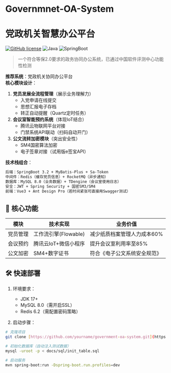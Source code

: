 # Governmnet-OA-System
# 党政机关智慧办公平台

[![GitHub license](https://img.shields.io/badge/license-Apache-blue)](https://github.com/yourname/government-oa-system/blob/main/LICENSE)
![Java](https://img.shields.io/badge/Java-17-red)
![SpringBoot](https://img.shields.io/badge/SpringBoot-3.2.0-brightgreen)

> 一个符合等保2.0要求的政务协同办公系统，已通过中国软件评测中心功能性检测

**推荐系统**：党政机关协同办公平台  
**核心模块设计**：
1. **党员发展全流程管理**（展示业务理解力）
   - 入党申请在线提交
   - 思想汇报电子存档
   - 转正自动提醒（Quartz定时任务）
2. **会议室智能预约系统**（体现IoT结合）
   - 腾讯云物联网平台对接
   - 门禁系统API联动（扫码自动开门）
3. **公文流转加密模块**（突出安全性）
   - SM4国密算法加密
   - 电子签章对接（试用版e签宝API）

**技术栈组合**：
```xml
后端：SpringBoot 3.2 + MyBatis-Plus + Sa-Token 
中间件：Redis（缓存党员信息）+ RocketMQ（异步通知）
数据库：MySQL 8.0（业务数据）+ TDengine（会议室使用日志）
安全：JWT + Spring Security + 国密SM3/SM4
前端：Vue3 + Ant Design Pro（若时间紧张可直接用Swagger测试）
```


## 🚀 核心功能
| 模块         | 技术实现                           | 业务价值                           |
|--------------|-----------------------------------|-----------------------------------|
| 党员管理     | 工作流引擎(Flowable)               | 减少纸质档案管理人力成本60%        |
| 会议预约     | 腾讯云IoT+微信小程序               | 提升会议室利用率至85%              |
| 公文加密     | SM4+数字证书                       | 符合《电子公文系统安全规范》       |

## 🛠️ 快速部署
1. 环境要求：
   - JDK 17+ 
   - MySQL 8.0（需开启SSL）
   - Redis 6.2（需配置密码策略）

2. 启动步骤：
```bash
# 克隆项目
git clone [https://github.com/yourname/government-oa-system.git](https://github.com/Ljj-user/Governmnet-OA-System.git)

# 初始化数据库（自动注入测试数据）
mysql -uroot -p < docs/sql/init_table.sql

# 启动服务
mvn spring-boot:run -Dspring-boot.run.profiles=dev
